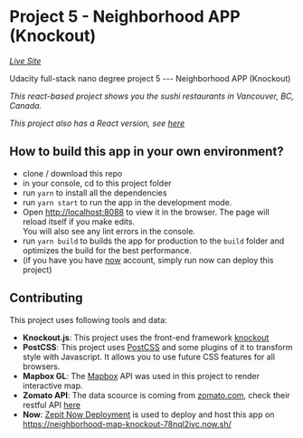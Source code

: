 # Project 5 - Neighborhood APP (Knockout)

_[Live Site](https://neighborhood-map-knockout-78nql2ivc.now.sh/)_

Udacity full-stack nano degree project 5 --- Neighborhood APP (Knockout)

_This react-based project shows you the sushi restaurants in Vancouver, BC, Canada._

_This project also has a React version, see [here](https://github.com/jisi724/Udacity-Full-Stack-Nanodegree/tree/5-Neighbour-Map-React)_

## How to build this app in your own environment?
- clone / download this repo
- in your console, cd to this project folder
- run `yarn` to install all the dependencies
- run `yarn start` to run the app in the development mode.
- Open [http://localhost:8088](http://localhost:8088) to view it in the browser.
The page will reload itself if you make edits.<br>
You will also see any lint errors in the console.
- run `yarn build` to builds the app for production to the `build` folder and optimizes the build for the best performance.
- (if you have you have [now](https://zeit.co/now) account, simply run now can deploy this project)

## Contributing
This project uses following tools and data:
- **Knockout.js**: This project uses the front-end framework [knockout](https://knockoutjs.com/index.html)
- **PostCSS**: This project uses [PostCSS](https://github.com/postcss/postcss) and some plugins of it to transform style with Javascript. It allows you to use future CSS features for all browsers.
- **Mapbox GL**: The [Mapbox](https://www.mapbox.com/) API was used in this project to render interactive map.
- **Zomato API**: The data scource is coming from [zomato.com](https://www.zomato.com/vancouver), check their restful API [here](https://developers.zomato.com/api)
- **Now**: [Zepit Now Deployment](https://zeit.co/now) is used to deploy and host this app on https://neighborhood-map-knockout-78nql2ivc.now.sh/